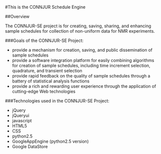 #This is the CONNJUR Schedule Engine

##Overview

The CONNJUR-SE project is for creating, saving, sharing, and enhancing sample schedules for collection of non-uniform data for NMR experiments.

###Goals of the CONNJUR-SE Project:

 - provide a mechanism for creation, saving, and public dissemination of sample schedules
 - provide a software integration platform for easily combining algorithms for creation of sample schedules, including time increment selection, quadrature, and transient selection
 - provide rapid feedback on the quality of sample schedules through a battery of statistical analysis functions
 - provide a rich and rewarding user experience through the application of cutting-edge Web technologies
 
###Technologies used in the CONNJUR-SE Project:

 - jQuery
 - jQueryui
 - javascript
 - HTML5
 - CSS
 - python2.5
 - GoogleAppEngine (python2.5 version)
 - Google DataStore

